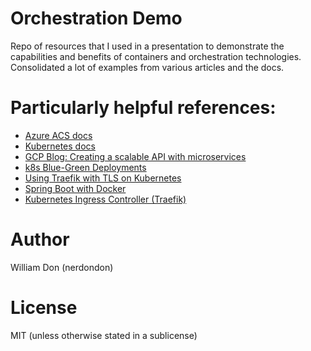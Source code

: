 # Orchestration Demo

Repo of resources that I used in a presentation to demonstrate the capabilities 
and benefits of containers and orchestration technologies. Consolidated a lot of examples 
from various articles and the docs.

# Particularly helpful references:
- [Azure ACS docs](https://docs.microsoft.com/en-us/azure/container-service/container-service-kubernetes-walkthrough)
- [Kubernetes docs](https://kubernetes.io/docs/)
- [GCP Blog: Creating a scalable API with microservices](https://cloudplatform.googleblog.com/2016/06/creating-a-scalable-API-with-microservices.html?utm_source=microserviceweekly.com&utm_medium=email&m=1)
- [k8s Blue-Green Deployments](https://github.com/thesandlord/container-orchestration-comparisons/tree/master/blue-green-deployment/kubernetes)
- [Using Traefik with TLS on Kubernetes](https://medium.com/@patrickeasters/using-traefik-with-tls-on-kubernetes-cb67fb43a948#.13v2rwrxu)
- [Spring Boot with Docker](https://spring.io/guides/gs/spring-boot-docker/)
- [Kubernetes Ingress Controller (Traefik)](https://docs.traefik.io/user-guide/kubernetes/)

# Author
William Don (nerdondon)

# License
MIT (unless otherwise stated in a sublicense)